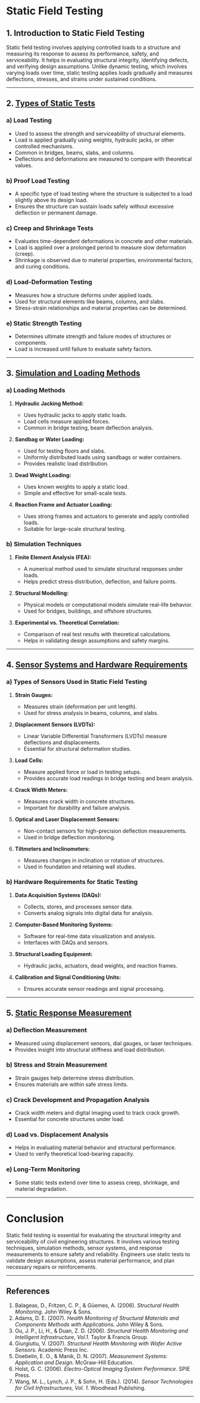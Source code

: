 # Static Field Testing

## 1. Introduction to Static Field Testing  
Static field testing involves applying controlled loads to a structure and measuring its response to assess its performance, safety, and serviceability. It helps in evaluating structural integrity, identifying defects, and verifying design assumptions. Unlike dynamic testing, which involves varying loads over time, static testing applies loads gradually and measures deflections, stresses, and strains under sustained conditions.  

---

## 2. [Types of Static Tests](Types_of_Static_Tests.md)

### a) Load Testing  
- Used to assess the strength and serviceability of structural elements.  
- Load is applied gradually using weights, hydraulic jacks, or other controlled mechanisms.  
- Common in bridges, beams, slabs, and columns.  
- Deflections and deformations are measured to compare with theoretical values.  

### b) Proof Load Testing  
- A specific type of load testing where the structure is subjected to a load slightly above its design load.  
- Ensures the structure can sustain loads safely without excessive deflection or permanent damage.  

### c) Creep and Shrinkage Tests  
- Evaluates time-dependent deformations in concrete and other materials.  
- Load is applied over a prolonged period to measure slow deformation (creep).  
- Shrinkage is observed due to material properties, environmental factors, and curing conditions.  

### d) Load-Deformation Testing  
- Measures how a structure deforms under applied loads.  
- Used for structural elements like beams, columns, and slabs.  
- Stress-strain relationships and material properties can be determined.  

### e) Static Strength Testing  
- Determines ultimate strength and failure modes of structures or components.  
- Load is increased until failure to evaluate safety factors.  

---

## 3. [Simulation and Loading Methods](Simulation_and_Loading_Methods.md)

### a) Loading Methods  
1. **Hydraulic Jacking Method:**  
   - Uses hydraulic jacks to apply static loads.  
   - Load cells measure applied forces.  
   - Common in bridge testing, beam deflection analysis.  

2. **Sandbag or Water Loading:**  
   - Used for testing floors and slabs.  
   - Uniformly distributed loads using sandbags or water containers.  
   - Provides realistic load distribution.  

3. **Dead Weight Loading:**  
   - Uses known weights to apply a static load.  
   - Simple and effective for small-scale tests.  

4. **Reaction Frame and Actuator Loading:**  
   - Uses strong frames and actuators to generate and apply controlled loads.  
   - Suitable for large-scale structural testing.  

### b) Simulation Techniques  
1. **Finite Element Analysis (FEA):**  
   - A numerical method used to simulate structural responses under loads.  
   - Helps predict stress distribution, deflection, and failure points.  

2. **Structural Modelling:**  
   - Physical models or computational models simulate real-life behavior.  
   - Used for bridges, buildings, and offshore structures.  

3. **Experimental vs. Theoretical Correlation:**  
   - Comparison of real test results with theoretical calculations.  
   - Helps in validating design assumptions and safety margins.  

---

## 4. [Sensor Systems and Hardware Requirements](Sensor_Systems_and_Hardware_Requirements.md)

### a) Types of Sensors Used in Static Field Testing  
1. **Strain Gauges:**  
   - Measures strain (deformation per unit length).  
   - Used for stress analysis in beams, columns, and slabs.  

2. **Displacement Sensors (LVDTs):**  
   - Linear Variable Differential Transformers (LVDTs) measure deflections and displacements.  
   - Essential for structural deformation studies.  

3. **Load Cells:**  
   - Measure applied force or load in testing setups.  
   - Provides accurate load readings in bridge testing and beam analysis.  

4. **Crack Width Meters:**  
   - Measures crack width in concrete structures.  
   - Important for durability and failure analysis.  

5. **Optical and Laser Displacement Sensors:**  
   - Non-contact sensors for high-precision deflection measurements.  
   - Used in bridge deflection monitoring.  

6. **Tiltmeters and Inclinometers:**  
   - Measures changes in inclination or rotation of structures.  
   - Used in foundation and retaining wall studies.  

### b) Hardware Requirements for Static Testing
1. **Data Acquisition Systems (DAQs):**  
   - Collects, stores, and processes sensor data.  
   - Converts analog signals into digital data for analysis.  

2. **Computer-Based Monitoring Systems:**  
   - Software for real-time data visualization and analysis.  
   - Interfaces with DAQs and sensors.  

3. **Structural Loading Equipment:**  
   - Hydraulic jacks, actuators, dead weights, and reaction frames.  

4. **Calibration and Signal Conditioning Units:**  
   - Ensures accurate sensor readings and signal processing.  

---

## 5. [Static Response Measurement](Static_response_measurement.md)

### a) Deflection Measurement  
- Measured using displacement sensors, dial gauges, or laser techniques.  
- Provides insight into structural stiffness and load distribution.  

### b) Stress and Strain Measurement  
- Strain gauges help determine stress distribution.  
- Ensures materials are within safe stress limits.  

### c) Crack Development and Propagation Analysis  
- Crack width meters and digital imaging used to track crack growth.  
- Essential for concrete structures under load.  

### d) Load vs. Displacement Analysis  
- Helps in evaluating material behavior and structural performance.  
- Used to verify theoretical load-bearing capacity.  

### e) Long-Term Monitoring  
- Some static tests extend over time to assess creep, shrinkage, and material degradation.  

---

# Conclusion  
Static field testing is essential for evaluating the structural integrity and serviceability of civil engineering structures. It involves various testing techniques, simulation methods, sensor systems, and response measurements to ensure safety and reliability. Engineers use static tests to validate design assumptions, assess material performance, and plan necessary repairs or reinforcements. 

---
## References  

1. Balageas, D., Fritzen, C. P., & Güemes, A. (2006). *Structural Health Monitoring*. John Wiley & Sons.  
2. Adams, D. E. (2007). *Health Monitoring of Structural Materials and Components Methods with Applications*. John Wiley & Sons.  
3. Ou, J. P., Li, H., & Duan, Z. D. (2006). *Structural Health Monitoring and Intelligent Infrastructure, Vol.1*. Taylor & Francis Group.  
4. Giurgiutiu, V. (2007). *Structural Health Monitoring with Wafer Active Sensors*. Academic Press Inc.  
5. Doebelin, E. O., & Manik, D. N. (2007). *Measurement Systems: Application and Design*. McGraw-Hill Education.  
6. Holst, G. C. (2006). *Electro-Optical Imaging System Performance*. SPIE Press.  
7. Wang, M. L., Lynch, J. P., & Sohn, H. (Eds.). (2014). *Sensor Technologies for Civil Infrastructures, Vol. 1*. Woodhead Publishing.  

---


